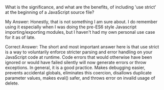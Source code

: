 What is the significance, and what are the benefits, of including 'use strict' at the beginning of a JavaScript source file?

My Answer: Honestly, that is not something I am sure about. I do remember using it especially when I was
doing the pre-ES6 style Javascript importing/exporting modules, but I haven't had my own personal use case for it as of late.

Correct Answer: The short and most important answer here is that use strict is a way to voluntarily enforce stricter parsing and error handling on your JavaScript code at runtime. Code errors that would otherwise have been ignored or would have failed silently will now generate errors or throw exceptions. In general, it is a good practice. Makes debugging easier, prevents accidental globals, eliminates this coercion, disallows duplicate parameter values, makes eval() safer, and throws error on invalid usage of delete.